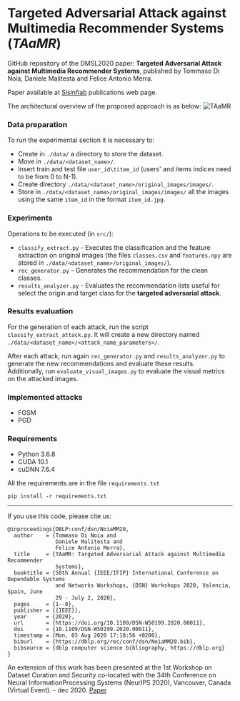 # Targeted Adversarial Attack against Multimedia Recommender Systems (***TAaMR***)

GitHub repository of the DMSL2020 paper: **Targeted Adversarial Attack against Multimedia Recommender Systems**, published by Tommaso Di Noia, Daniele Malitesta and Felice Antonio Merra.

Paper available at [Sisinflab](http://sisinflab.poliba.it/publications/2020/DMM20/) publications web page.

The architectural overview of the proposed approach is as below:
![***TAaMR***](https://github.com/sisinflab/TAaMR/blob/master/Overview.png)


### Data preparation
To run the experimental section it is necessary to:
* Create in ```./data/``` a directory to store the dataset.
* Move in ```./data/<dataset_name>/```.
* Insert train and test file ```user_id\titem_id``` (users' and items indices need to be from 0 to N-1).
* Create directory ```./data/<dataset_name>/original_images/images/```.
* Store in ```./data/<dataset_name>/original_images/images/``` all the images using the same ```item_id``` in the format ```item_id.jpg```.

### Experiments
Operations to be executed (in ```src/```):
* ```classify_extract.py``` - Executes the classification and the feature extraction on original images (the files ```classes.csv``` and ```features.npy``` are stored in ```./data/<dataset_name>/original_images/```).
* ```rec_generator.py``` - Generates the recommendation for the clean classes.
* ```results_analyzer.py``` - Evaluates the recommendation lists useful for select the origin and target class for the **targeted adversarial attack**.

### Results evaluation
For the generation of each attack, run the script ```classify_extract_attack.py```. It will create a new directory named ```./data/<dataset_name>/<attack_name_parameters>/```.

After each attack, run again ```rec_generator.py``` and ```results_analyzer.py``` to generate the new recommendations and evaluate these results. Additionally, run ```evaluate_visual_images.py``` to evaluate the visual metrics on the attacked images. 

### Implemented attacks
* FGSM 
* PGD


### Requirements

* Python 3.6.8
* CUDA 10.1
* cuDNN 7.6.4

All the requirements are in the file ```requirements.txt```

```
pip install -r requirements.txt
```
***

If you use this code, please cite us:

```
@inproceedings{DBLP:conf/dsn/NoiaMM20,
  author    = {Tommaso Di Noia and
               Daniele Malitesta and
               Felice Antonio Merra},
  title     = {TAaMR: Targeted Adversarial Attack against Multimedia Recommender
               Systems},
  booktitle = {50th Annual {IEEE/IFIP} International Conference on Dependable Systems
               and Networks Workshops, {DSN} Workshops 2020, Valencia, Spain, June
               29 - July 2, 2020},
  pages     = {1--8},
  publisher = {{IEEE}},
  year      = {2020},
  url       = {https://doi.org/10.1109/DSN-W50199.2020.00011},
  doi       = {10.1109/DSN-W50199.2020.00011},
  timestamp = {Mon, 03 Aug 2020 17:18:56 +0200},
  biburl    = {https://dblp.org/rec/conf/dsn/NoiaMM20.bib},
  bibsource = {dblp computer science bibliography, https://dblp.org}
}
```

An extension of this work has been presented at the 1st Workshop on Dataset Curation and Security co-located with the 34th Conference on Neural InformationProcessing Systems (NeurIPS 2020), Vancouver, Canada (Virtual Event). - dec 2020. [Paper](http://sisinflab.poliba.it/publications/2020/ADMM20/CR_WDCS_NeurIPS2020_Assessing_Perceptual_and_Recommendation_Mutation_of_Adversarialli_Poisoned_Visual_Recommenders.pdf)

